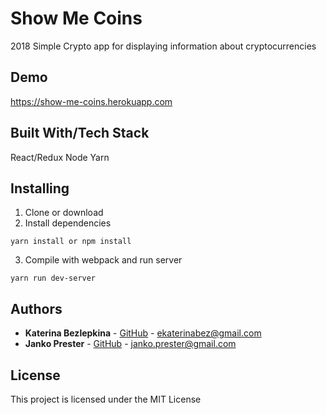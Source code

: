 # Show Me Coins
2018 Simple Crypto app for displaying information about cryptocurrencies

## Demo

https://show-me-coins.herokuapp.com

## Built With/Tech Stack
React/Redux
Node
Yarn

## Installing
1. Clone or download
2. Install dependencies 
```
yarn install or npm install
```
3. Compile with webpack and run server
```
yarn run dev-server
```

## Authors
* **Katerina Bezlepkina** - [GitHub](https://github.com/Arkeetina) - ekaterinabez@gmail.com
* **Janko Prester** - [GitHub](https://github.com/jprester) - janko.prester@gmail.com

## License
This project is licensed under the MIT License
